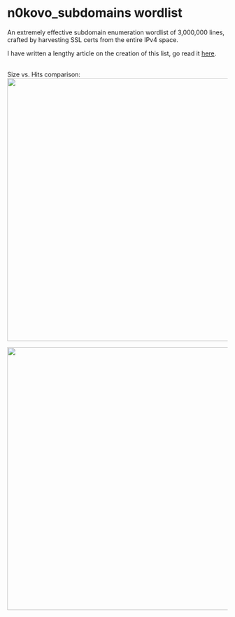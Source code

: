 # n0kovo_subdomains wordlist
An extremely effective subdomain enumeration wordlist of 3,000,000 lines, crafted by harvesting SSL certs from the entire IPv4 space.

I have written a lengthy article on the creation of this list, go read it [here](https://n0kovo.github.io/posts/subdomain-enumeration-creating-a-highly-efficient-wordlist-by-scanning-the-entire-internet/). <br><br>

Size vs. Hits comparison: <br>
<img src="https://user-images.githubusercontent.com/16690056/229874953-3454208f-6ecc-4fbc-a973-5cd04bd6082d.png" data-canonical-src="https://user-images.githubusercontent.com/16690056/229874953-3454208f-6ecc-4fbc-a973-5cd04bd6082d.png" width="600"/>

<img src="https://user-images.githubusercontent.com/16690056/229874921-68e5c347-2cf3-4d11-a0c8-bd2118f29261.png" data-canonical-src="https://user-images.githubusercontent.com/16690056/229874921-68e5c347-2cf3-4d11-a0c8-bd2118f29261.png" width="600"/>
